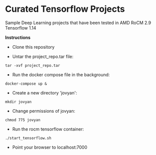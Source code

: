 # Curated Tensorflow Projects 

Sample Deep Learning projects that have been tested in AMD RoCM 2.9 Tensorflow 1.14 


**Instructions**

* Clone this repository

* Untar the project_repo.tar file:

`tar -xvf project_repo.tar`

* Run the docker compose file in the background:

`docker-compose up &`

* Create a new directory 'jovyan':

`mkdir jovyan`

* Change permissions of jovyan:

`chmod 775 jovyan`

* Run the rocm tensorflow container:

`./start_tensorflow.sh`

* Point your browser to localhost:7000




 
